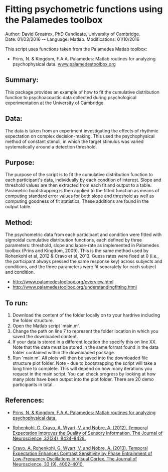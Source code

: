 # Fitting psychometric functions using the Palamedes toolbox
Author: David Greatrex, PhD Candidate, University of Cambridge.  
Date: 01/03/2016 -- Language: Matlab.
Modifications: 01/10/2016

This script uses functions taken from the Palamedes Matlab toolbox:
* Prins, N. & Kingdom, F.A.A. Palamedes: Matlab routines for analyzing psychophysical data. www.palamedestoolbox.org

## Summary:
This package provides an example of how to fit the cumulative distribution function to
psychoacoustic data collected during psychological experimentation at the University of
Cambridge.

## Data:
The data is taken from an experiment investigating the effects of rhythmic expectation on
complex decision-making. This used the psychophysical method of constant stimuli, in which
the target stimulus was varied systematically around a detection threshold.

## Purpose:
The purpose of the script is to fit the cumulative distribution function to each participant's 
data, individually by each condtion of interest. Slope and threshold values are then extracted 
from each fit and output to a table. Parametric bootstrapping is then applied to the 
fitted function as means of computing standard error values for both slope and threshold as well 
as computing goodness of fit statistics. These additions are found in the output table.

## Method:
The psychometric data from each participant and condition were fitted with sigmoidal cumulative 
distribution functions, each defined by three parameters: threshold, slope and lapse-rate as 
implemented in Palamedes toolbox (Prins and Kingdom, 2009). This is the same method used by
Rohenkohl et al, 2012 & Cravo et al, 2013. Guess rates were fixed at 0 (i.e., the participant 
always pressed the same response key) across subjects and conditions, and the three parameters 
were fit separately for each subject and condition.
* http://www.palamedestoolbox.org/overview.html
* http://www.palamedestoolbox.org/understandingfitting.html

## To run:
1. Download the content of the folder locally on to your hardrive including the folder structure. 
2. Open the Matlab script 'main.m'. 
3. Change the path on line 7 to represent the folder location in which you saved the downloaded content.
4. If your data is stored in a different location the specify this on line XX. Note that the data must be stored in the same format found in the data folder contained within the downloaded package.
4. Run 'main.m'. All plots will then be saved into the downloaded file structure plot folder.
Note - due to bootstrapping the script will take a long time to complete. This will depend on how many iterations you request in the main script. You can check progress by looking at how many plots have been output into the plot folder. There are 20 demo participants in total.

## References:
* [Prins, N. & Kingdom, F.A.A. Palamedes: Matlab routines for analyzing psychophysical data.](http://www.palamedestoolbox.org/index.html)

* [Rohenkohl, G. Cravo, A. Wyart, V. and Nobre, A. (2012). Temporal Expectation Improves the Quality of Sensory Information. The Journal of Neuroscience, 32(24), 8424–8428.](https://www.jneurosci.org/content/32/24/8424.full)

* [Cravo, A. Rohenkohl, G. Wyart, V. and Nobre, A. (2013). Temporal Expectation Enhances Contrast Sensitivity by Phase Entrainment of Low-Frequency Oscillations in Visual Cortex. The Journal of Neuroscience, 33 (9), 4002–4010.](https://www.jneurosci.org/content/33/9/4002.full)